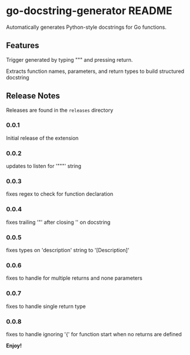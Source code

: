 # go-docstring-generator README

Automatically generates Python-style docstrings for Go functions.

## Features

Trigger generated by typing """ and pressing return.

Extracts function names, parameters, and return types to build structured docstring

## Release Notes

Releases are found in the `releases` directory

### 0.0.1

Initial release of the extension

### 0.0.2

updates to listen for '"""' string

### 0.0.3

fixes regex to check for function declaration

### 0.0.4

fixes trailing '"' after closing '\' on docstring

### 0.0.5

fixes types on 'description' string to '[Description]'

### 0.0.6

fixes to handle for multiple returns and none parameters

### 0.0.7

fixes to handle single return type

### 0.0.8

fixes to handle ignoring '{' for function start when no returns are defined

**Enjoy!**
